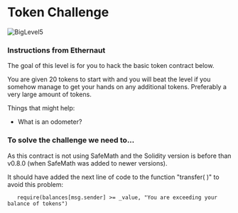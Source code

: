 # Token Challenge

![BigLevel5](https://user-images.githubusercontent.com/102038261/199727904-a711cd8a-b89b-4a2f-9c45-21bd5c36276a.svg)

<h3>Instructions from Ethernaut</h3>

<p>The goal of this level is for you to hack the basic token contract below.

You are given 20 tokens to start with and you will beat the level if you somehow manage to get your hands on any additional tokens. Preferably a very large amount of tokens.

Things that might help:

* What is an odometer?</p>

<h3>To solve the challenge we need to...</h3> 
<p> As this contract is not using SafeMath and the Solidity version is before than v0.8.0 (when SafeMath was added to newer versions). 
  
It should have added the next line of code to the function "transfer( )" to avoid this problem:  </p>
```    require(balances[msg.sender] >= _value, "You are exceeding your balance of tokens") ```
